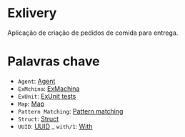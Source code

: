 # Exlivery
Aplicação de criação de pedidos de comida para entrega.

# Palavras chave
- `Agent`: [Agent](https://hexdocs.pm/elixir/Agent.html) 
- `ExMchina`: [ExMachina](https://hexdocs.pm/ex_machina/readme.html)
- `ExUnit`: [ExUnit tests](https://hexdocs.pm/ex_unit/1.12/ExUnit.Callbacks.html)
- `Map`: [Map](https://hexdocs.pm/elixir/Map.html)
- `Pattern Matching`: [Pattern matching](https://hexdocs.pm/elixir/patterns-and-guards.html)
- `Struct`: [Struct](https://hexdocs.pm/elixir/Kernel.html#struct/2)
- `UUID`: [UUID](https://hexdocs.pm/uuid/readme.html)
_ `with/1`: [With](https://hexdocs.pm/elixir/Kernel.SpecialForms.html#with/1)
